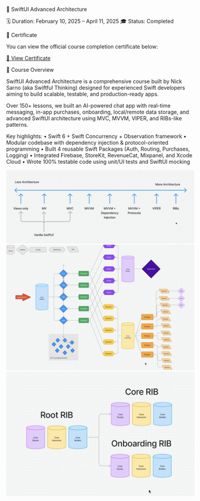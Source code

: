 📱 SwiftUI Advanced Architecture

🗓 Duration: February 10, 2025 – April 11, 2025
🎓 Status: Completed

📄 Certificate

You can view the official course completion certificate below:

[📜 View Certificate](Assets/advancedArchitectureCert.pdf)

🧱 Course Overview

SwiftUI Advanced Architecture is a comprehensive course built by Nick Sarno (aka Swiftful Thinking) designed for experienced Swift developers aiming to build scalable, testable, and production-ready apps.

Over 150+ lessons, we built an AI-powered chat app with real-time messaging, in-app purchases, onboarding, local/remote data storage, and advanced SwiftUI architecture using MVC, MVVM, VIPER, and RIBs-like patterns.

Key highlights:
	•	Swift 6 + Swift Concurrency + Observation framework
	•	Modular codebase with dependency injection & protocol-oriented programming
	•	Built 4 reusable Swift Packages (Auth, Routing, Purchases, Logging)
	•	Integrated Firebase, StoreKit, RevenueCat, Mixpanel, and Xcode Cloud
	•	Wrote 100% testable code using unit/UI tests and SwiftUI mocking

![RIBs](Assets/archOverview.png)
![RIBs](Assets/fullArch.png)
![RIBs](Assets/RIBS.png)
